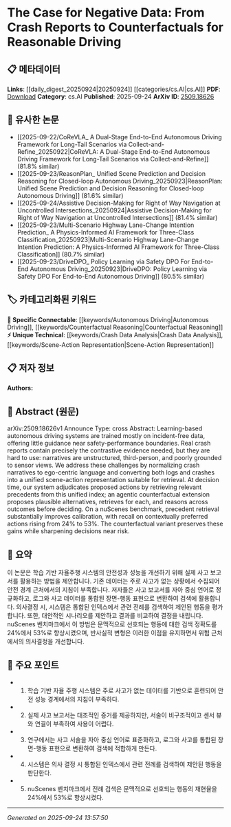 <!-- KEYWORD_LINKING_METADATA:
{
  "processed_timestamp": "2025-09-24T13:57:50.197315",
  "vocabulary_version": "1.0",
  "selected_keywords": [
    "Autonomous Driving",
    "Crash Data Analysis",
    "Counterfactual Reasoning",
    "Scene-Action Representation"
  ],
  "rejected_keywords": [],
  "similarity_scores": {
    "Autonomous Driving": 0.78,
    "Crash Data Analysis": 0.7,
    "Counterfactual Reasoning": 0.79,
    "Scene-Action Representation": 0.72
  },
  "extraction_method": "AI_prompt_based",
  "budget_applied": true,
  "candidates_json": {
    "candidates": [
      {
        "surface": "autonomous driving systems",
        "canonical": "Autonomous Driving",
        "aliases": [
          "self-driving cars",
          "driverless vehicles"
        ],
        "category": "specific_connectable",
        "rationale": "Connects to a growing body of work on self-driving technologies, enhancing cross-referencing with related research.",
        "novelty_score": 0.45,
        "connectivity_score": 0.88,
        "specificity_score": 0.7,
        "link_intent_score": 0.78
      },
      {
        "surface": "crash reports",
        "canonical": "Crash Data Analysis",
        "aliases": [
          "accident reports",
          "collision data"
        ],
        "category": "unique_technical",
        "rationale": "Provides a unique angle on safety data utilization in autonomous systems, facilitating niche research connections.",
        "novelty_score": 0.72,
        "connectivity_score": 0.65,
        "specificity_score": 0.8,
        "link_intent_score": 0.7
      },
      {
        "surface": "counterfactual extension",
        "canonical": "Counterfactual Reasoning",
        "aliases": [
          "what-if analysis",
          "hypothetical scenarios"
        ],
        "category": "specific_connectable",
        "rationale": "Links to methodologies that explore alternative outcomes, relevant in decision-making systems.",
        "novelty_score": 0.68,
        "connectivity_score": 0.75,
        "specificity_score": 0.77,
        "link_intent_score": 0.79
      },
      {
        "surface": "scene-action representation",
        "canonical": "Scene-Action Representation",
        "aliases": [
          "action scene mapping",
          "scene-action model"
        ],
        "category": "unique_technical",
        "rationale": "Represents a specialized method for integrating sensory data with action decisions, useful in robotics and AI.",
        "novelty_score": 0.65,
        "connectivity_score": 0.6,
        "specificity_score": 0.78,
        "link_intent_score": 0.72
      }
    ],
    "ban_list_suggestions": [
      "incident-free data",
      "decision time",
      "unified index"
    ]
  },
  "decisions": [
    {
      "candidate_surface": "autonomous driving systems",
      "resolved_canonical": "Autonomous Driving",
      "decision": "linked",
      "scores": {
        "novelty": 0.45,
        "connectivity": 0.88,
        "specificity": 0.7,
        "link_intent": 0.78
      }
    },
    {
      "candidate_surface": "crash reports",
      "resolved_canonical": "Crash Data Analysis",
      "decision": "linked",
      "scores": {
        "novelty": 0.72,
        "connectivity": 0.65,
        "specificity": 0.8,
        "link_intent": 0.7
      }
    },
    {
      "candidate_surface": "counterfactual extension",
      "resolved_canonical": "Counterfactual Reasoning",
      "decision": "linked",
      "scores": {
        "novelty": 0.68,
        "connectivity": 0.75,
        "specificity": 0.77,
        "link_intent": 0.79
      }
    },
    {
      "candidate_surface": "scene-action representation",
      "resolved_canonical": "Scene-Action Representation",
      "decision": "linked",
      "scores": {
        "novelty": 0.65,
        "connectivity": 0.6,
        "specificity": 0.78,
        "link_intent": 0.72
      }
    }
  ]
}
-->

# The Case for Negative Data: From Crash Reports to Counterfactuals for Reasonable Driving

## 📋 메타데이터

**Links**: [[daily_digest_20250924|20250924]] [[categories/cs.AI|cs.AI]]
**PDF**: [Download](https://arxiv.org/pdf/2509.18626.pdf)
**Category**: cs.AI
**Published**: 2025-09-24
**ArXiv ID**: [2509.18626](https://arxiv.org/abs/2509.18626)

## 🔗 유사한 논문
- [[2025-09-22/CoReVLA_ A Dual-Stage End-to-End Autonomous Driving Framework for Long-Tail Scenarios via Collect-and-Refine_20250922|CoReVLA: A Dual-Stage End-to-End Autonomous Driving Framework for Long-Tail Scenarios via Collect-and-Refine]] (81.8% similar)
- [[2025-09-23/ReasonPlan_ Unified Scene Prediction and Decision Reasoning for Closed-loop Autonomous Driving_20250923|ReasonPlan: Unified Scene Prediction and Decision Reasoning for Closed-loop Autonomous Driving]] (81.6% similar)
- [[2025-09-24/Assistive Decision-Making for Right of Way Navigation at Uncontrolled Intersections_20250924|Assistive Decision-Making for Right of Way Navigation at Uncontrolled Intersections]] (81.4% similar)
- [[2025-09-23/Multi-Scenario Highway Lane-Change Intention Prediction_ A Physics-Informed AI Framework for Three-Class Classification_20250923|Multi-Scenario Highway Lane-Change Intention Prediction: A Physics-Informed AI Framework for Three-Class Classification]] (80.7% similar)
- [[2025-09-23/DriveDPO_ Policy Learning via Safety DPO For End-to-End Autonomous Driving_20250923|DriveDPO: Policy Learning via Safety DPO For End-to-End Autonomous Driving]] (80.5% similar)

## 🏷️ 카테고리화된 키워드
**🔗 Specific Connectable**: [[keywords/Autonomous Driving|Autonomous Driving]], [[keywords/Counterfactual Reasoning|Counterfactual Reasoning]]
**⚡ Unique Technical**: [[keywords/Crash Data Analysis|Crash Data Analysis]], [[keywords/Scene-Action Representation|Scene-Action Representation]]

## 📋 저자 정보

**Authors:** 

## 📄 Abstract (원문)

arXiv:2509.18626v1 Announce Type: cross 
Abstract: Learning-based autonomous driving systems are trained mostly on incident-free data, offering little guidance near safety-performance boundaries. Real crash reports contain precisely the contrastive evidence needed, but they are hard to use: narratives are unstructured, third-person, and poorly grounded to sensor views. We address these challenges by normalizing crash narratives to ego-centric language and converting both logs and crashes into a unified scene-action representation suitable for retrieval. At decision time, our system adjudicates proposed actions by retrieving relevant precedents from this unified index; an agentic counterfactual extension proposes plausible alternatives, retrieves for each, and reasons across outcomes before deciding. On a nuScenes benchmark, precedent retrieval substantially improves calibration, with recall on contextually preferred actions rising from 24% to 53%. The counterfactual variant preserves these gains while sharpening decisions near risk.

## 📝 요약

이 논문은 학습 기반 자율주행 시스템의 안전성과 성능을 개선하기 위해 실제 사고 보고서를 활용하는 방법을 제안합니다. 기존 데이터는 주로 사고가 없는 상황에서 수집되어 안전 경계 근처에서의 지침이 부족합니다. 저자들은 사고 보고서를 자아 중심 언어로 정규화하고, 로그와 사고 데이터를 통합된 장면-행동 표현으로 변환하여 검색에 활용합니다. 의사결정 시, 시스템은 통합된 인덱스에서 관련 전례를 검색하여 제안된 행동을 평가합니다. 또한, 대안적인 시나리오를 제안하고 결과를 비교하여 결정을 내립니다. nuScenes 벤치마크에서 이 방법은 문맥적으로 선호되는 행동에 대한 검색 정확도를 24%에서 53%로 향상시켰으며, 반사실적 변형은 이러한 이점을 유지하면서 위험 근처에서의 의사결정을 개선합니다.

## 🎯 주요 포인트

- 1. 학습 기반 자율 주행 시스템은 주로 사고가 없는 데이터를 기반으로 훈련되어 안전 성능 경계에서의 지침이 부족하다.
- 2. 실제 사고 보고서는 대조적인 증거를 제공하지만, 서술이 비구조적이고 센서 뷰와 연결이 부족하여 사용이 어렵다.
- 3. 연구에서는 사고 서술을 자아 중심 언어로 표준화하고, 로그와 사고를 통합된 장면-행동 표현으로 변환하여 검색에 적합하게 만든다.
- 4. 시스템은 의사 결정 시 통합된 인덱스에서 관련 전례를 검색하여 제안된 행동을 판단한다.
- 5. nuScenes 벤치마크에서 전례 검색은 문맥적으로 선호되는 행동의 재현율을 24%에서 53%로 향상시켰다.


---

*Generated on 2025-09-24 13:57:50*